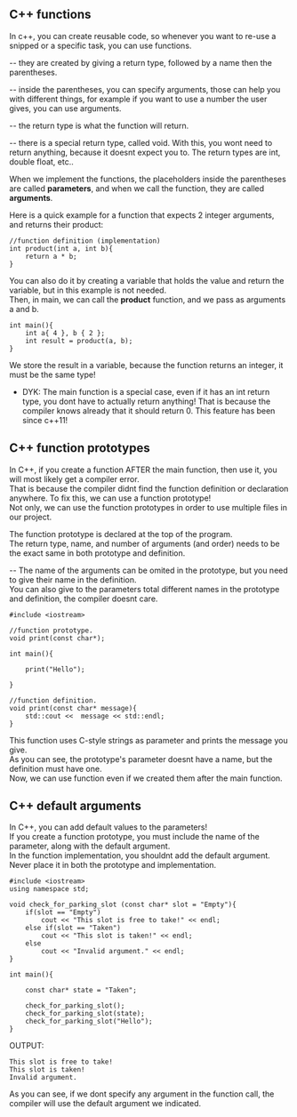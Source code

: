 C++ functions	
----	

In c++, you can create reusable code, so whenever you want to re-use a snipped or a specific task, you can use functions.	

-- they are created by giving a return type, followed by a name then the parentheses.	

-- inside the parentheses, you can specify arguments, those can help you with different things, for example if you want to use a number the user gives, you can use arguments.	

-- the return type is what the function will return.	

-- there is a special return type, called void. With this, you wont need to return anything, because it doesnt expect you to. The return types are int, double float, etc..	


When we implement the functions, the placeholders inside the parentheses are called **parameters**, and when we call the function, they are called **arguments**.	  

Here is a quick example for a function that expects 2 integer arguments, and returns their product:    

	//function definition (implementation)
	int product(int a, int b){	
		return a * b;
	}	

You can also do it by creating a variable that holds the value and return the variable, but in this example is not needed.	  
Then, in main, we can call the **product** function, and we pass as arguments a and b.  

	int main(){	
		int a{ 4 }, b { 2 };	
		int result = product(a, b);   
	}	
We store the result in a variable, because the function returns an integer, it must be the same type! 	 

* DYK: The main function is a special case, even if it has an int return type,  you dont have to actually return anything! That is because the compiler knows already that it should return 0. This feature has been since c++11!	

C++ function prototypes	
----	

In C++, if you create a function AFTER the main function, then use it, you will most likely get a compiler error. 		
That is because the compiler didnt find the function definition or declaration anywhere. To fix this, we can use a function prototype! 		
Not only, we can use the function prototypes in order to  use multiple files in our project.				

The function prototype is declared at the top of the program.				
The return type, name, and number of arguments (and order) needs to be the exact same in both prototype and definition. 	

-- The name of the arguments can be omited in the prototype, but you need to give their name in the definition. 		
You can also give to the parameters total different names in the prototype and definition, the compiler doesnt care.				

	#include <iostream>
	
	//function prototype.
	void print(const char*);

	int main(){
		
		print("Hello");	

	}

	//function definition.
	void print(const char* message){	
		std::cout <<  message << std::endl;	
	}	

This function uses C-style strings as parameter and prints the message you give.			
As you can see, the prototype's parameter doesnt have a name, but the definition must have one. 	
Now, we can use function even if we created them after the main function.	

C++ default arguments	
---------	
	
In C++, you can add default values to the parameters!		 	
If you create a function prototype, you must include the name of the parameter, along with the default argument. 	
In the function implementation, you shouldnt add the default argument. Never place it in both the prototype and implementation.		

	
	#include <iostream>
	using namespace std;

	void check_for_parking_slot (const char* slot = "Empty"){
		if(slot == "Empty")
			cout << "This slot is free to take!" << endl;
		else if(slot == "Taken")	
			cout << "This slot is taken!" << endl;
		else
			cout << "Invalid argument." << endl;
	}	

	int main(){

		const char* state = "Taken";
    
   	 	check_for_parking_slot();
   	 	check_for_parking_slot(state);
    	check_for_parking_slot("Hello");
	}	

OUTPUT:

	This slot is free to take!
	This slot is taken!
	Invalid argument.

As you can see, if we dont specify any argument in the function call, the compiler will use the default argument we indicated.		
